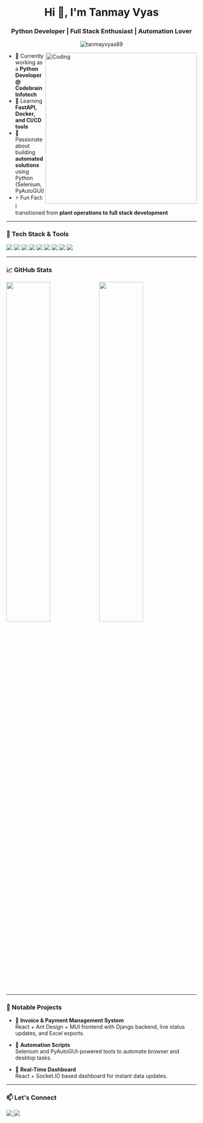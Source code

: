 <h1 align="center">Hi 👋, I'm Tanmay Vyas</h1>
<h3 align="center">Python Developer | Full Stack Enthusiast | Automation Lover</h3>

<p align="center">
  <img src="https://komarev.com/ghpvc/?username=tanmayvyas89&label=Profile%20views&color=0e75b6&style=flat" alt="tanmayvyas89" />
</p>

<img align="right" alt="Coding" width="400" src="https://cdn.dribbble.com/users/1162077/screenshots/3848914/programmer.gif" />

- 🔭 Currently working as a **Python Developer @ Codebrain Infotech**
- 🌱 Learning **FastAPI, Docker, and CI/CD tools**
- 🧠 Passionate about building **automated solutions** using Python (Selenium, PyAutoGUI)
- ⚡ Fun Fact: I transitioned from **plant operations to full stack development**

---

### 💼 Tech Stack & Tools
<p>
  <img src="https://img.shields.io/badge/Python-3776AB?style=for-the-badge&logo=python&logoColor=white" />
  <img src="https://img.shields.io/badge/Django-092E20?style=for-the-badge&logo=django&logoColor=white" />
  <img src="https://img.shields.io/badge/FastAPI-009688?style=for-the-badge&logo=fastapi&logoColor=white" />
  <img src="https://img.shields.io/badge/React-20232A?style=for-the-badge&logo=react&logoColor=61DAFB" />
  <img src="https://img.shields.io/badge/AntDesign-0170FE?style=for-the-badge&logo=antdesign&logoColor=white" />
  <img src="https://img.shields.io/badge/MUI-007FFF?style=for-the-badge&logo=mui&logoColor=white" />
  <img src="https://img.shields.io/badge/Socket.IO-010101?style=for-the-badge&logo=socketdotio&logoColor=white" />
  <img src="https://img.shields.io/badge/Selenium-43B02A?style=for-the-badge&logo=selenium&logoColor=white" />
  <img src="https://img.shields.io/badge/AWS-232F3E?style=for-the-badge&logo=amazonaws&logoColor=white" />
</p>

---

### 📈 GitHub Stats
<p align="left">
  <img src="https://github-readme-stats.vercel.app/api?username=tanmayvyas89&show_icons=true&theme=radical" width="48%" />
  <img src="https://github-readme-streak-stats.herokuapp.com/?user=tanmayvyas89&theme=radical" width="48%" />
</p>

---

### 📌 Notable Projects
- 🚀 **Invoice & Payment Management System**  
  React + Ant Design + MUI frontend with Django backend, live status updates, and Excel exports.

- 🤖 **Automation Scripts**  
  Selenium and PyAutoGUI-powered tools to automate browser and desktop tasks.

- 📡 **Real-Time Dashboard**  
  React + Socket.IO based dashboard for instant data updates.

---

### 📫 Let's Connect
<p>
  <a href="mailto:tanmayvyas89@gmail.com">
    <img src="https://img.shields.io/badge/Gmail-D14836?style=for-the-badge&logo=gmail&logoColor=white" />
  </a>
  <a href="https://www.linkedin.com/in/tanmay-vyas-ab175312a" target="_blank">
    <img src="https://img.shields.io/badge/LinkedIn-blue?style=for-the-badge&logo=linkedin&logoColor=white" />
  </a>
</p>
